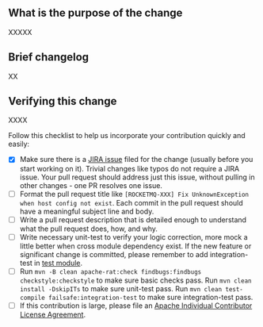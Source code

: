 ## What is the purpose of the change

XXXXX

## Brief changelog

XX

## Verifying this change

XXXX

Follow this checklist to help us incorporate your contribution quickly and easily:

- [x] Make sure there is a [JIRA issue](https://issues.apache.org/jira/projects/ROCKETMQ/issues/) filed for the change (usually before you start working on it). Trivial changes like typos do not require a JIRA issue. Your pull request should address just this issue, without pulling in other changes - one PR resolves one issue. 
- [ ] Format the pull request title like `[ROCKETMQ-XXX] Fix UnknownException when host config not exist`. Each commit in the pull request should have a meaningful subject line and body.
- [ ] Write a pull request description that is detailed enough to understand what the pull request does, how, and why.
- [ ] Write necessary unit-test to verify your logic correction, more mock a little better when cross module dependency exist. If the new feature or significant change is committed, please remember to add integration-test in [test module](https://github.com/apache/rocketmq/tree/master/test).
- [ ] Run `mvn -B clean apache-rat:check findbugs:findbugs checkstyle:checkstyle` to make sure basic checks pass. Run `mvn clean install -DskipITs` to make sure unit-test pass. Run `mvn clean test-compile failsafe:integration-test`  to make sure integration-test pass.
- [ ] If this contribution is large, please file an [Apache Individual Contributor License Agreement](http://www.apache.org/licenses/#clas).
